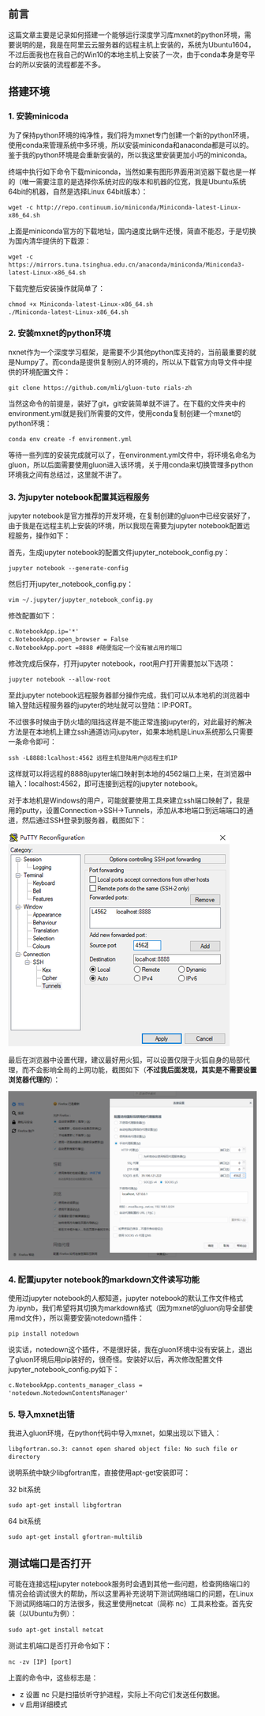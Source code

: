 ## 前言

这篇文章主要是记录如何搭建一个能够运行深度学习库mxnet的python环境，需要说明的是，我是在阿里云云服务器的远程主机上安装的，系统为Ubuntu1604，不过后面我也在我自己的Win10的本地主机上安装了一次，由于conda本身是夸平台的所以安装的流程都差不多。

## 搭建环境

### 1. 安装minicoda

为了保持python环境的纯净性，我们将为mxnet专门创建一个新的python环境，使用conda来管理系统中多环境，所以安装miniconda和anaconda都是可以的。鉴于我的python环境是会重新安装的，所以我这里安装更加小巧的miniconda。

终端中执行如下命令下载miniconda，当然如果有图形界面用浏览器下载也是一样的（唯一需要注意的是选择你系统对应的版本和机器的位宽，我是Ubuntu系统 64bit的机器，自然是选择Linux 64bit版本）：

```{.python .input}
wget -c http://repo.continuum.io/miniconda/Miniconda-latest-Linux-x86_64.sh
```

上面是miniconda官方的下载地址，国内速度比蜗牛还慢，简直不能忍，于是切换为国内清华提供的下载源：

```{.python .input}
wget -c https://mirrors.tuna.tsinghua.edu.cn/anaconda/miniconda/Miniconda3-latest-Linux-x86_64.sh
```

下载完整后安装操作就简单了：

```{.python .input}
chmod +x Miniconda-latest-Linux-x86_64.sh
./Miniconda-latest-Linux-x86_64.sh
```

### 2. 安装mxnet的python环境

nxnet作为一个深度学习框架，是需要不少其他python库支持的，当前最重要的就是Numpy了。而conda是提供复制别人的环境的，所以从下载官方向导文件中提供的环境配置文件：

```{.python .input}
git clone https://github.com/mli/gluon-tuto rials-zh
```

当然这命令的前提是，装好了git，git安装简单就不讲了。在下载的文件夹中的environment.yml就是我们所需要的文件，使用conda复制创建一个mxnet的python环境：

```{.python .input}
conda env create -f environment.yml
```

等待一些列库的安装完成就可以了，在environment.yml文件中，将环境名命名为gluon，所以后面需要使用gluon进入该环境，关于用conda来切换管理多python环境我之间有总结过，这里就不讲了。

### 3. 为jupyter notebook配置其远程服务

jupyter notebook是官方推荐的开发环境，在复制创建的gluon中已经安装好了，由于我是在远程主机上安装的环境，所以我现在需要为jupyter notebook配置远程服务，操作如下：

首先，生成jupyter notebook的配置文件jupyter_notebook_config.py：

```{.python .input}
jupyter notebook --generate-config
```

然后打开jupyter_notebook_config.py：

```{.python .input}
vim ~/.jupyter/jupyter_notebook_config.py
```

修改配置如下：

```{.python .input}
c.NotebookApp.ip='*'
c.NotebookApp.open_browser = False
c.NotebookApp.port =8888 #随便指定一个没有被占用的端口
```

修改完成后保存，打开jupyter notebook，root用户打开需要加以下选项：

```{.python .input}
jupyter notebook --allow-root
```

至此jupyter notebook远程服务器部分操作完成，我们可以从本地机的浏览器中输入登陆远程服务器的jupyter的地址就可以登陆：IP:PORT。

不过很多时候由于防火墙的阻挡这样是不能正常连接jupyter的，对此最好的解决方法是在本地机上建立ssh通道访问jupyter，如果本地机是Linux系统那么只需要一条命令即可：

```{.python .input}
ssh -L8888:lcalhost:4562 远程主机登陆用户@远程主机IP
```

这样就可以将远程的8888jupyter端口映射到本地的4562端口上来，在浏览器中输入：localhost:4562，即可连接到远程的jupyter notebook。

对于本地机是Windows的用户，可能就要使用工具来建立ssh端口映射了，我是用的putty，设置Connection->SSH->Tunnels，添加从本地端口到远端端口的通道，然后通过SSH登录到服务器，截图如下：

![putty设置](image/puttysetting.png)

最后在浏览器中设置代理，建议最好用火狐，可以设置仅限于火狐自身的局部代理，而不会影响全局的上网功能，截图如下（**不过我后面发现，其实是不需要设置浏览器代理的**）：

![firefox设置](image/firefoxsetting.png)


### 4. 配置jupyter notebook的markdown文件读写功能

使用过jupyter notebook的人都知道，jupyter notebook的默认工作文件格式为.ipynb，我们希望将其切换为markdown格式（因为mxnet的gluon向导全部使用md文件），所以需要安装notedown插件：

```{.python .input}
pip install notedown
```

说实话，notedown这个插件，不是很好装，我在gluon环境中没有安装上，退出了gluon环境后用pip装好的，很奇怪。安装好以后，再次修改配置文件jupyter_notebook_config.py如下：

```{.python .input}
c.NotebookApp.contents_manager_class = 'notedown.NotedownContentsManager'
```

### 5. 导入mxnet出错

我进入gluon环境，在python代码中导入mxnet，如果出现以下错入：

```{.python .input}
libgfortran.so.3: cannot open shared object file: No such file or directory
```

说明系统中缺少libgfortran库，直接使用apt-get安装即可：

32 bit系统

```{.python .input}
sudo apt-get install libgfortran
```

64 bit系统

```{.python .input}
sudo apt-get install gfortran-multilib
```

## 测试端口是否打开

可能在连接远程jupyter notebook服务时会遇到其他一些问题，检查网络端口的情况会给调试很大的帮助，所以这里再补充说明下测试网络端口的问题，在Linux下测试网络端口的方法很多，我这里使用netcat（简称 nc）工具来检查。首先安装（以Ubuntu为例）：

`sudo apt-get install netcat`

测试主机端口是否打开命令如下：

`nc -zv [IP] [port] `

上面的命令中，这些标志是：

+ z  设置 nc 只是扫描侦听守护进程，实际上不向它们发送任何数据。
+ v  启用详细模式
